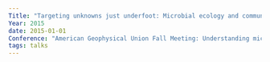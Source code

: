 ```yaml
---
Title: "Targeting unknowns just underfoot: Microbial ecology and community genomics of C cycling in soil informed and enabled with DNA-SIP"
Year: 2015
date: 2015-01-01
Conference: "American Geophysical Union Fall Meeting: Understanding microbial processes, dependencies, and impacts through ’omics session"
tags: talks
---
```

